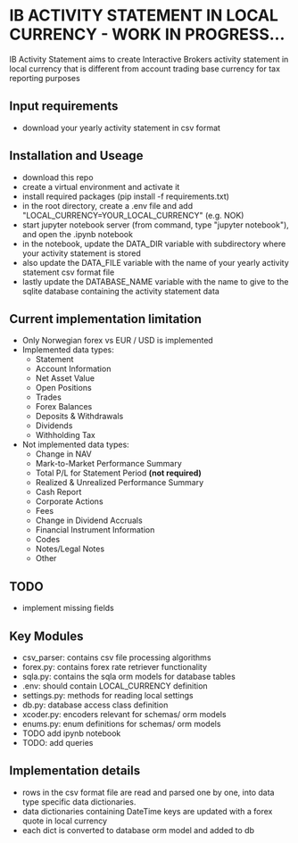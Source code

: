 # IB ACTIVITY STATEMENT IN LOCAL CURRENCY - WORK IN PROGRESS...

IB Activity Statement aims to create Interactive Brokers activity statement in local currency
that is different from account trading base currency for tax reporting purposes

## Input requirements

- download your yearly activity statement in csv format

## Installation and Useage

- download this repo
- create a virtual environment and activate it
- install required packages (pip install -f requirements.txt)
- in the root directory, create a .env file and add "LOCAL_CURRENCY=YOUR_LOCAL_CURRENCY" (e.g. NOK)
- start jupyter notebook server (from command, type "jupyter notebook"), and open the .ipynb notebook
- in the notebook, update the DATA_DIR variable with subdirectory where your activity statement is stored
- also update the DATA_FILE variable with the name of your yearly activity statement csv format file
- lastly update the DATABASE_NAME variable with the name to give to the sqlite database containing the activity statement data

## Current implementation limitation

- Only Norwegian forex vs EUR / USD is implemented
- Implemented data types:
  - Statement
  - Account Information
  - Net Asset Value
  - Open Positions
  - Trades
  - Forex Balances
  - Deposits & Withdrawals
  - Dividends
  - Withholding Tax
- Not implemented data types:
  - Change in NAV
  - Mark-to-Market Performance Summary
  - Total P/L for Statement Period **(not required)**
  - Realized & Unrealized Performance Summary
  - Cash Report
  - Corporate Actions
  - Fees
  - Change in Dividend Accruals
  - Financial Instrument Information
  - Codes
  - Notes/Legal Notes
  - Other

## TODO

- implement missing fields

## Key Modules

- csv_parser: contains csv file processing algorithms
- forex.py: contains forex rate retriever functionality
- sqla.py: contains the sqla orm models for database tables
- .env: should contain LOCAL_CURRENCY definition
- settings.py: methods for reading local settings
- db.py: database access class definition
- xcoder.py: encoders relevant for schemas/ orm models
- enums.py: enum definitions for schemas/ orm models
- TODO add ipynb notebook
- TODO: add queries

## Implementation details

- rows in the csv format file are read and parsed one by one, into data type specific
  data dictionaries.
- data dictionaries containing DateTime keys are updated with a forex quote in local currency
- each dict is converted to database orm model and added to db
